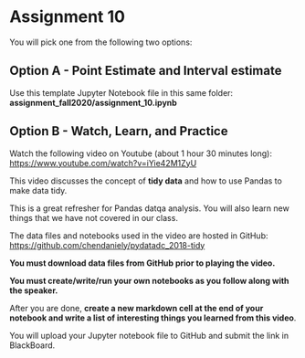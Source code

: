 # Assignment 10

You will pick one from the following two options:

## Option A - Point Estimate and Interval estimate

Use this template Jupyter Notebook file in this same folder: **assignment_fall2020/assignment_10.ipynb**

## Option B - Watch, Learn, and Practice

Watch the following video on Youtube (about 1 hour 30 minutes long):
https://www.youtube.com/watch?v=iYie42M1ZyU 

This video discusses the concept of **tidy data** and how to use Pandas to make data tidy. 

This is a great refresher for Pandas datqa analysis. You will also learn new things that we have not covered in our class. 

The data files and notebooks used in the video are hosted in GitHub: 
https://github.com/chendaniely/pydatadc_2018-tidy

**You must download data files from GitHub prior to playing the video.**

**You must create/write/run your own notebooks as you follow along with the speaker.**

After you are done, **create a new markdown cell at the end of your notebook and write a list of interesting things you learned from this video**.

You will upload your Jupyter notebook file to GitHub and submit the link in BlackBoard. 
